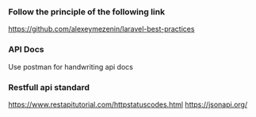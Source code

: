 ### Follow the principle of the following link
https://github.com/alexeymezenin/laravel-best-practices

### API Docs
Use postman for handwriting api docs

### Restfull api standard
https://www.restapitutorial.com/httpstatuscodes.html
https://jsonapi.org/
